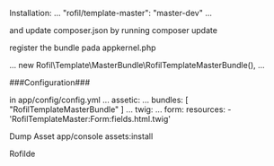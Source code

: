 Installation:
...
"rofil/template-master": "master-dev"
...

and update composer.json by running
composer update

register the bundle pada appkernel.php

...
    new Rofil\Template\MasterBundle\RofilTemplateMasterBundle(),
...

###Configuration###

in app/config/config.yml
...
assetic:
    ...
    bundles:        [ "RofilTemplateMasterBundle" ]
... 
twig:
    ...
    form:
        resources:
            - 'RofilTemplateMaster:Form:fields.html.twig'

Dump Asset
app/console assets:install

Rofilde